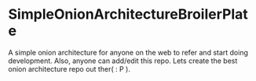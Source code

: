 # SimpleOnionArchitectureBroilerPlate
A simple onion architecture for anyone on the web to refer and start doing development. Also, anyone can add/edit this repo. Lets create the best onion architecture repo out ther( : P ).
